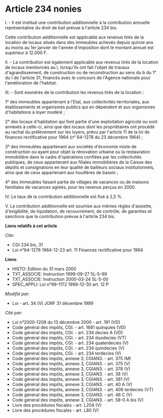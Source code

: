 # Article 234 nonies

I. - Il est institué une contribution additionnelle à la contribution annuelle représentative du droit de bail prévue à
l'article 234 bis.

Cette contribution additionnelle est applicable aux revenus tirés de la location de locaux situés dans des immeubles achevés
depuis quinze ans au moins au 1er janvier de l'année d'imposition dont le montant annuel est supérieur à 12.000 F.

II. - La contribution est également applicable aux revenus tirés de la location de locaux mentionnés au I, lorsqu'ils ont
fait l'objet de travaux d'agrandissement, de construction ou de reconstruction au sens du b du 1° du I de l'article 31,
financés avec le concours de l'Agence nationale pour l'amélioration de l'habitat.

III. - Sont exonérés de la contribution les revenus tirés de la location :

1° des immeubles appartenant à l'Etat, aux collectivités territoriales, aux établissements et organismes publics qui en
dépendent et aux organismes d'habitations à loyer modéré ;

2° des locaux d'habitation qui font partie d'une exploitation agricole ou sont annexés à celle-ci, ainsi que des locaux dont
les propriétaires ont procédé au rachat du prélèvement sur les loyers, prévu par l'article 11 de la loi de finances
rectificative pour 1964 (n° 64-1278 du 23 décembre 1964) ;

3° des immeubles appartenant aux sociétés d'économie mixte de construction ou ayant pour objet la rénovation urbaine ou la
restauration immobilière dans le cadre d'opérations confiées par les collectivités publiques, de ceux appartenant aux
filiales immobilières de la Caisse des dépôts et consignations en leur qualité de bailleurs sociaux institutionnels, ainsi
que de ceux appartenant aux houillères de bassin ;

4° des immeubles faisant partie de villages de vacances ou de maisons familiales de vacances agréés, pour les revenus perçus
en 2000.

IV. Le taux de la contribution additionnelle est fixé à 2,5 %.

V. La contribution additionnelle est soumise aux mêmes règles d'assiette, d'exigibilité, de liquidation, de recouvrement, de
contrôle, de garanties et sanctions que la contribution prévue à l'article 234 bis.

**Liens relatifs à cet article**

_Cite_:

  - CGI 234 bis, 31
  - Loi n°64-1278 1964-12-23 art. 11 Finances rectificative pour 1964

**Liens**:

  - HISTO: Edition du 31 mars 2000
  - TXT_ASSOCIE: Instruction 1999-09-27 5L-5-99
  - TXT_ASSOCIE: Instruction 2000-03-24 5L-5-00
  - SPEC_APPLI: Loi n°99-1172 1999-12-30 art. 12 P

_Modifié par_:

  - Loi - art. 34 (V) JORF 31 décembre 1999

_Cité par_:

  - Loi n°2000-1208 du 13 décembre 2000 - art. 191 (VD)
  - Code général des impôts, CGI. - art. 1681 quinquies (VD)
  - Code général des impôts, CGI. - art. 234 decies A (VD)
  - Code général des impôts, CGI. - art. 234 duodecies (VT)
  - Code général des impôts, CGI. - art. 234 quaterdecies (V)
  - Code général des impôts, CGI. - art. 234 quindecies (V)
  - Code général des impôts, CGI. - art. 234 terdecies (V)
  - Code général des impôts, annexe 3, CGIAN3. - art. 375 (M)
  - Code général des impôts, annexe 3, CGIAN3. - art. 375 (V)
  - Code général des impôts, annexe 3, CGIAN3. - art. 378 (V)
  - Code général des impôts, annexe 3, CGIAN3. - art. 38 (V)
  - Code général des impôts, annexe 3, CGIAN3. - art. 381 (V)
  - Code général des impôts, annexe 3, CGIAN3. - art. 40 A (V)
  - Code général des impôts, annexe 3, CGIAN3. - art. 406 terdecies (VT)
  - Code général des impôts, annexe 3, CGIAN3. - art. 46 C (V)
  - Code général des impôts, annexe 3, CGIAN3. - art. 58-0 A bis (V)
  - Livre des procédures fiscales - art. L204 (V)
  - Livre des procédures fiscales - art. L80 (V)
